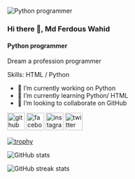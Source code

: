 ![Python programmer](https://scontent.fdac24-2.fna.fbcdn.net/v/t39.30808-6/391637804_320373160690892_2659548639682471702_n.jpg?_nc_cat=111&ccb=1-7&_nc_sid=5f2048&_nc_eui2=AeH1fO_UUYJMda_JNBsyy4YQ6QaPf4HjTcnpBo9_geNNydDK3UclvXsP8F1a3LKXe-HRXAfQaQTEm1DQZyy7Ek3j&_nc_ohc=DQT8OE43VYUAX89eLAF&_nc_ht=scontent.fdac24-2.fna&oh=00_AfBKPRwAIi4Hx-1wgfGa09w1wS4pneAIWl8BI0Yo1HAdvg&oe=652D62A1)

### Hi there 👋, Md Ferdous Wahid
#### Python programmer


Dream a profession programmer

Skills: HTML / Python

- 🔭 I’m currently working on Python 
- 🌱 I’m currently learning Python/ HTML 
- 👯 I’m looking to collaborate on GitHub 


[<img src='https://cdn.jsdelivr.net/npm/simple-icons@3.0.1/icons/github.svg' alt='github' height='40'>](https://github.com/struggleferdous)  [<img src='https://cdn.jsdelivr.net/npm/simple-icons@3.0.1/icons/facebook.svg' alt='facebook' height='40'>](https://www.facebook.com/struggleferdous)  [<img src='https://cdn.jsdelivr.net/npm/simple-icons@3.0.1/icons/instagram.svg' alt='instagram' height='40'>](https://www.instagram.com/struggleferdous/)  [<img src='https://cdn.jsdelivr.net/npm/simple-icons@3.0.1/icons/twitter.svg' alt='twitter' height='40'>](https://twitter.com/struggleasif)  

[![trophy](https://github-profile-trophy.vercel.app/?username=struggleferdous)](https://github.com/ryo-ma/github-profile-trophy)

![GitHub stats](https://github-readme-stats.vercel.app/api?username=struggleferdous&show_icons=true)  

![GitHub streak stats](https://streak-stats.demolab.com/?user=struggleferdous)  

